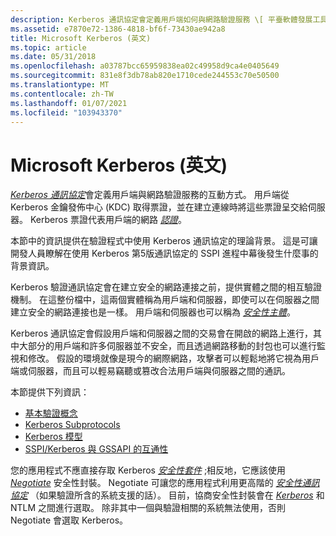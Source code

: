 ```yaml
---
description: Kerberos 通訊協定會定義用戶端如何與網路驗證服務 \[ 平臺軟體發展工具組 (SDK) 互動 \] 。
ms.assetid: e7870e72-1386-4818-bf6f-73430ae942a8
title: Microsoft Kerberos (英文)
ms.topic: article
ms.date: 05/31/2018
ms.openlocfilehash: a03787bcc65959838ea02c49958d9ca4e0405649
ms.sourcegitcommit: 831e8f3db78ab820e1710cede244553c70e50500
ms.translationtype: MT
ms.contentlocale: zh-TW
ms.lasthandoff: 01/07/2021
ms.locfileid: "103943370"
---
```

# <a name="microsoft-kerberos"></a>Microsoft Kerberos (英文)

[*Kerberos 通訊協定*](../secgloss/k-gly.md)會定義用戶端與網路驗證服務的互動方式。 用戶端從 Kerberos 金鑰發佈中心 (KDC) 取得票證，並在建立連線時將這些票證呈交給伺服器。 Kerberos 票證代表用戶端的網路 [*認證*](../secgloss/c-gly.md)。

本節中的資訊提供在驗證程式中使用 Kerberos 通訊協定的理論背景。 這是可讓開發人員瞭解在使用 Kerberos 第5版通訊協定的 SSPI 進程中幕後發生什麼事的背景資訊。

Kerberos 驗證通訊協定會在建立安全的網路連接之前，提供實體之間的相互驗證機制。 在這整份檔中，這兩個實體稱為用戶端和伺服器，即使可以在伺服器之間建立安全的網路連接也是一樣。 用戶端和伺服器也可以稱為 [*安全性主體*](../secgloss/s-gly.md)。

Kerberos 通訊協定會假設用戶端和伺服器之間的交易會在開啟的網路上進行，其中大部分的用戶端和許多伺服器並不安全，而且透過網路移動的封包也可以進行監視和修改。 假設的環境就像是現今的網際網路，攻擊者可以輕鬆地將它視為用戶端或伺服器，而且可以輕易竊聽或篡改合法用戶端與伺服器之間的通訊。

本節提供下列資訊：

-   [基本驗證概念](basic-authentication-concepts.md)
-   [Kerberos Subprotocols](kerberos-subprotocols.md)
-   [Kerberos 模型](kerberos-components.md)
-   [SSPI/Kerberos 與 GSSAPI 的互通性](sspi-kerberos-interoperability-with-gssapi.md)

您的應用程式不應直接存取 Kerberos [*安全性套件*](../secgloss/s-gly.md) ;相反地，它應該使用 [*Negotiate*](../secgloss/n-gly.md) 安全性封裝。 Negotiate 可讓您的應用程式利用更高階的 [*安全性通訊協定*](../secgloss/s-gly.md) （如果驗證所含的系統支援的話）。 目前，協商安全性封裝會在 [*Kerberos*](../secgloss/k-gly.md) 和 NTLM 之間進行選取。 除非其中一個與驗證相關的系統無法使用，否則 Negotiate 會選取 Kerberos。

 

 
